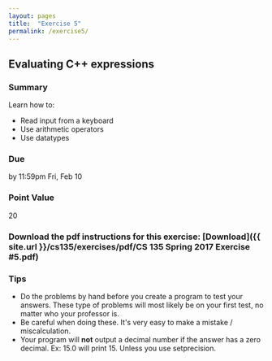 ```yaml
---
layout: pages
title:  "Exercise 5"
permalink: /exercise5/
---
```


## Evaluating C++ expressions

### Summary

Learn how to:

- Read input from a keyboard
- Use arithmetic operators
- Use datatypes

### Due
by 11:59pm Fri, Feb 10

### Point Value
20

### Download the pdf instructions for this exercise: [Download]({{ site.url }}/cs135/exercises/pdf/CS 135 Spring 2017 Exercise #5.pdf)

### Tips
- Do the problems by hand before you create a program to test your answers. These type of problems will most likely be on your first test, no matter who your professor is.
- Be careful when doing these. It's very easy to make a mistake / miscalculation.
- Your program will **not** output a decimal number if the answer has a zero decimal. Ex: 15.0 will print 15. Unless you use setprecision.
